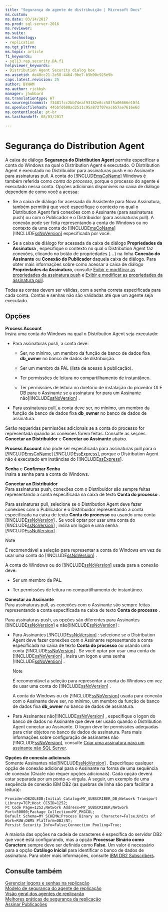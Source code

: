 ```yaml
---
title: "Segurança do agente de distribuição | Microsoft Docs"
ms.custom: 
ms.date: 03/14/2017
ms.prod: sql-server-2016
ms.reviewer: 
ms.suite: 
ms.technology:
- replication
ms.tgt_pltfrm: 
ms.topic: article
f1_keywords:
- sql13.rep.security.DA.f1
helpviewer_keywords:
- Distribution Agent Security dialog box
ms.assetid: de40cc21-2e58-4464-9be7-b5b90c925e9b
caps.latest.revision: 25
author: BYHAM
ms.author: rickbyh
manager: jhubbard
ms.translationtype: HT
ms.sourcegitcommit: f3481fcc2bb74eaf93182e6cc58f5a06666e10f4
ms.openlocfilehash: 44bbfd608ad2511c95a872f07eac657ae7616e6d
ms.contentlocale: pt-br
ms.lasthandoff: 08/03/2017

---
```

# <a name="distribution-agent-security"></a>Segurança do Distribution Agent
  A caixa de diálogo **Segurança do Distribution Agent** permite especificar a conta do Windows na qual o Distribution Agent é executado. O Distribution Agent é executado no Distribuidor para assinaturas push e no Assinante para assinaturas pull. A conta do [!INCLUDE[msCoName](../../includes/msconame-md.md)] Windows é também referida como *conta do processo*, porque o processo do agente é executado nessa conta. Opções adicionais disponíveis na caixa de diálogo dependem de como você a acessa:  
  
-   Se a caixa de diálogo for acessada do Assistente para Nova Assinatura, também permitirá que você especifique o contexto no qual o Distribution Agent fará conexões com o Assinante (para assinaturas push) ou com o Publicador e o Distribuidor (para assinaturas pull). A conexão pode ser feita representando a conta do Windows ou no contexto de uma conta do [!INCLUDE[msCoName](../../includes/msconame-md.md)] [!INCLUDE[ssNoVersion](../../includes/ssnoversion-md.md)] especificada por você.  
  
-   Se a caixa de diálogo for acessada da caixa de diálogo **Propriedades da Assinatura** , especifique o contexto no qual o Distribution Agent faz conexões, clicando no botão de propriedades (**...**) na linha **Conexão do Assinante** ou **Conexão do Publicador** daquela caixa de diálogo. Para obter mais informações sobre como acessar a caixa de diálogo **Propriedades da Assinatura**, consulte [Exibir e modificar as propriedades da assinatura push](../../relational-databases/replication/view-and-modify-push-subscription-properties.md) e [Exibir e modificar as propriedades da assinatura pull](../../relational-databases/replication/view-and-modify-pull-subscription-properties.md).  
  
 Todas as contas devem ser válidas, com a senha correta especificada para cada conta. Contas e senhas não são validadas até que um agente seja executado.  
  
## <a name="options"></a>Opções  
 **Process Account**  
 Insira uma conta do Windows na qual o Distribution Agent seja executado:  
  
-   Para assinaturas push, a conta deve:  
  
    -   Ser, no mínimo, um membro da função de banco de dados fixa **db_owner** no banco de dados de distribuição.  
  
    -   Ser um membro da PAL (lista de acesso à publicação).  
  
    -   Ter permissões de leitura no compartilhamento de instantâneo.  
  
    -   Ter permissões de leitura no diretório de instalação do provedor OLE DB para o Assinante se a assinatura for para um Assinante não[!INCLUDE[ssNoVersion](../../includes/ssnoversion-md.md)] .  
  
-   Para assinaturas pull, a conta deve ser, no mínimo, um membro da função de banco de dados fixa **db_owner** no banco de dados de assinatura.  
  
 Serão requeridas permissões adicionais se a conta do processo for representada quando as conexões forem feitas. Consulte as seções **Conectar ao Distribuidor** e **Conectar ao Assinante** abaixo.  
  
 **Process Account** não pode ser especificada para assinaturas pull para o [!INCLUDE[msCoName](../../includes/msconame-md.md)] [!INCLUDE[ssExpress](../../includes/ssexpress-md.md)], porque o Distribution Agent não é executado em instâncias do [!INCLUDE[ssExpress](../../includes/ssexpress-md.md)].  
  
 **Senha** e **Confirmar Senha**  
 Insira a senha para a conta do Windows.  
  
 **Conectar ao Distribuidor**  
 Para assinaturas push, conexões com o Distribuidor são sempre feitas representando a conta especificada na caixa de texto **Conta do processo** .  
  
 Para assinaturas pull, selecione se o Distribution Agent deve fazer conexões com o Publicador e o Distribuidor representando a conta especificada na caixa de texto **Conta do processo** ou usando uma conta [!INCLUDE[ssNoVersion](../../includes/ssnoversion-md.md)] . Se você optar por usar uma conta do [!INCLUDE[ssNoVersion](../../includes/ssnoversion-md.md)] , insira um logon e uma senha [!INCLUDE[ssNoVersion](../../includes/ssnoversion-md.md)] .  
  
> [!NOTE]  
>  É recomendável a seleção para representar a conta do Windows em vez de usar uma conta do [!INCLUDE[ssNoVersion](../../includes/ssnoversion-md.md)] .  
  
 A conta do Windows ou do [!INCLUDE[ssNoVersion](../../includes/ssnoversion-md.md)] usada para a conexão deve:  
  
-   Ser um membro da PAL.  
  
-   Ter permissões de leitura no compartilhamento de instantâneo.  
  
 **Conectar ao Assinante**  
 Para assinaturas pull, as conexões com o Assinante são sempre feitas representando a conta especificada na caixa de texto **Conta do processo** .  
  
 Para assinaturas push, as opções são diferentes para Assinantes [!INCLUDE[ssNoVersion](../../includes/ssnoversion-md.md)] e não[!INCLUDE[ssNoVersion](../../includes/ssnoversion-md.md)] :  
  
-   Para Assinantes [!INCLUDE[ssNoVersion](../../includes/ssnoversion-md.md)] : selecione se o Distribution Agent deve fazer conexões com o Assinante representando a conta especificada na caixa de texto **Conta do processo** ou usando uma conta [!INCLUDE[ssNoVersion](../../includes/ssnoversion-md.md)] . Se você optar por usar uma conta do [!INCLUDE[ssNoVersion](../../includes/ssnoversion-md.md)] , insira um logon e uma senha [!INCLUDE[ssNoVersion](../../includes/ssnoversion-md.md)] .  
  
    > [!NOTE]  
    >  É recomendável a seleção para representar a conta do Windows em vez de usar uma conta do [!INCLUDE[ssNoVersion](../../includes/ssnoversion-md.md)] .  
  
     A conta do Windows ou do [!INCLUDE[ssNoVersion](../../includes/ssnoversion-md.md)] usada para conexão com o Assinante deve ser, no mínimo, um membro da função de banco de dados fixa **db_owner** no banco de dados de assinatura.  
  
-   Para Assinantes não[!INCLUDE[ssNoVersion](../../includes/ssnoversion-md.md)] , especifique o logon do banco de dados no Assinante que deve ser usado quando o Distribution Agent conectar ao Assinante. O logon deve ter permissões adequadas para criar objetos no banco de dados de assinatura. Para mais informações sobre configuração de assinantes não [!INCLUDE[ssNoVersion](../../includes/ssnoversion-md.md)], consulte [Criar uma assinatura para um assinante não SQL Server](../../relational-databases/replication/create-a-subscription-for-a-non-sql-server-subscriber.md).  
  
 **Opções de conexão adicionais**  
 Somente Assinantes não[!INCLUDE[ssNoVersion](../../includes/ssnoversion-md.md)] . Especifique qualquer opção de conexão adicional para o Assinante na forma de uma sequência de conexão (Oracle não requer opções adicionais). Cada opção deverá estar separada por um ponto-e-vírgula. A seguir, um exemplo de uma sequência de conexão IBM DB2 (as quebras de linha são para facilitar a leitura):  
  
```  
Provider=DB2OLEDB;Initial Catalog=MY_SUBSCRIBER_DB;Network Transport Library=TCP;Host CCSID=1252;  
PC Code Page=1252;Network Address=MY_SUBSCRIBER;Network Port=50000;Package Collection=MY_PKGCOL;  
Default Schema=MY_SCHEMA;Process Binary as Character=False;Units of Work=RUW;DBMS Platform=DB2/NT;  
Persist Security Info=False;Connection Pooling=True;  
```  
  
 A maioria das opções na cadeia de caracteres é específica do servidor DB2 que você está configurando, mas a opção **Processar Binário como Caractere** sempre deve ser definida como **False**. Um valor é necessário para a opção **Catálogo Inicial** para identificar o banco de dados de assinatura. Para obter mais informações, consulte [IBM DB2 Subscribers](../../relational-databases/replication/non-sql/ibm-db2-subscribers.md).  
  
## <a name="see-also"></a>Consulte também  
 [Gerenciar logons e senhas na replicação](../../relational-databases/replication/security/manage-logins-and-passwords-in-replication.md)   
 [Modelo de segurança do agente de replicação](../../relational-databases/replication/security/replication-agent-security-model.md)   
 [Visão geral dos agentes de replicação](../../relational-databases/replication/agents/replication-agents-overview.md)   
 [Melhores práticas de segurança da replicação](../../relational-databases/replication/security/replication-security-best-practices.md)   
 [Assinar Publicações](../../relational-databases/replication/subscribe-to-publications.md)  
  
  
